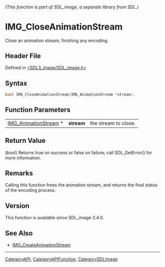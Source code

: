 ###### (This function is part of SDL_image, a separate library from SDL.)
# IMG_CloseAnimationStream

Close an animation stream, finishing any encoding.

## Header File

Defined in [<SDL3_image/SDL_image.h>](https://github.com/libsdl-org/SDL_image/blob/main/include/SDL3_image/SDL_image.h)

## Syntax

```c
bool IMG_CloseAnimationStream(IMG_AnimationStream *stream);
```

## Function Parameters

|                                              |            |                      |
| -------------------------------------------- | ---------- | -------------------- |
| [IMG_AnimationStream](IMG_AnimationStream) * | **stream** | the stream to close. |

## Return Value

(bool) Returns true on success or false on failure; call SDL_GetError() for
more information.

## Remarks

Calling this function frees the animation stream, and returns the final
status of the encoding process.

## Version

This function is available since SDL_image 3.4.0.

## See Also

- [IMG_CreateAnimationStream](IMG_CreateAnimationStream)

----
[CategoryAPI](CategoryAPI), [CategoryAPIFunction](CategoryAPIFunction), [CategorySDLImage](CategorySDLImage)

